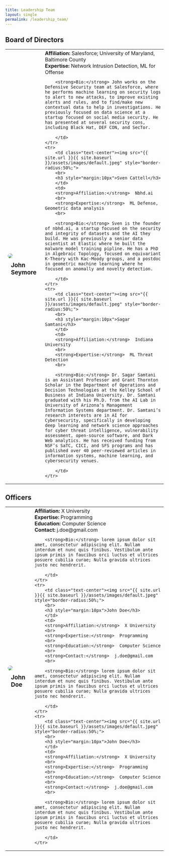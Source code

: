 ```yaml
---
title: Leadership Team
layout: single
permalink: /leadership_team/
---
```


## Board of Directors

<script src="https://code.jquery.com/jquery-3.2.1.js"></script>
<script src="https://maxcdn.bootstrapcdn.com/bootstrap/3.3.7/js/bootstrap.min.js"></script>
<script src="script.js"></script>
<table class="table">
    <tr>
        <td class="text-center"><img src="{{ site.url }}{{ site.baseurl }}/assets/images/default.jpeg" style="border-radius:50%;">
        <br>
        <h3 style="margin:10px">John Seymore</h3>
        </td>
        <td>
        <strong>Affiliation:</strong>  Salesforce; University of Maryland, Baltimore County
        <br>
        <strong>Expertise:</strong>  Network Intrusion Detection, ML for Offense
        <br>

        <strong>Bio:</strong> John works on the Defensive Security team at Salesforce, where he performs machine learning on security logs to alert to new attacks, to improve existing alerts and rules, and to find/make new contextual data to help in investigations. He previously focused on data science at a startup focused on social media security. He has presented at several security cons, including Black Hat, DEF CON, and SecTor.
        
        </td>
    </tr>
    <tr>
        <td class="text-center"><img src="{{ site.url }}{{ site.baseurl }}/assets/images/default.jpeg" style="border-radius:50%;">
        <br>
        <h3 style="margin:10px">Sven Cattell</h3>
        </td>
        <td>
        <strong>Affiliation:</strong>  Nbhd.ai
        <br>
        <strong>Expertise:</strong>  ML Defense, Geometric data analysis
        <br>

        <strong>Bio:</strong> Sven is the founder of nbhd.ai, a startup focused on the security and integrity of datasets and the AI they build. He was previously a senior data scientist at Elastic where he built the malware model training pipline. He has a PhD in Algebraic Topology, focused on equivariant K-Theory with Kac-Moody groups, and a postdoc in geometric machine learning where he focused on anomally and novelty detection. 
        
        </td>
    </tr>
    <tr>
        <td class="text-center"><img src="{{ site.url }}{{ site.baseurl }}/assets/images/default.jpeg" style="border-radius:50%;">
        <br>
        <h3 style="margin:10px">Sagar Samtani</h3>
        </td>
        <td>
        <strong>Affiliation:</strong>  Indiana University
        <br>
        <strong>Expertise:</strong>  ML Threat Detection
        <br>

        <strong>Bio:</strong> Dr. Sagar Samtani is an Assistant Professor and Grant Thornton Scholar in the Department of Operations and Decision Technologies at the Kelley School of Business at Indiana University. Dr. Samtani graduated with his Ph.D. from the AI Lab in University of Arizona’s Management Information Systems department. Dr. Samtani’s research interests are in AI for Cybersecurity, specifically in developing deep learning and network science approaches for cyber threat intelligence, vulnerability assessment, open-source software, and Dark Web analytics. He has received funding from NSF’s SaTC, CICI, and SFS programs and has published over 40 peer-reviewed articles in information systems, machine learning, and cybersecurity venues.
        
        </td>
    </tr>
  </table>

## Officers
<table class="table">
    <tr>
        <td class="text-center"><img src="{{ site.url }}{{ site.baseurl }}/assets/images/default.jpeg" style="border-radius:50%;">
        <br>
        <h3 style="margin:10px">John Doe</h3>
        </td>
        <td>
        <strong>Affiliation:</strong>  X University
        <br>
        <strong>Expertise:</strong>  Programming
        <br>
        <strong>Education:</strong>  Computer Science
        <br>
        <strong>Contact:</strong>  j.doe@gmail.com
        <br>

        <strong>Bio:</strong> lorem ipsum dolor sit amet, consectetur adipiscing elit. Nullam interdum et nunc quis finibus. Vestibulum ante ipsum primis in faucibus orci luctus et ultrices posuere cubilia curae; Nulla gravida ultrices justo nec hendrerit.
        
        </td>
    </tr>
    <tr>
        <td class="text-center"><img src="{{ site.url }}{{ site.baseurl }}/assets/images/default.jpeg" style="border-radius:50%;">
        <br>
        <h3 style="margin:10px">John Doe</h3>
        </td>
        <td>
        <strong>Affiliation:</strong>  X University
        <br>
        <strong>Expertise:</strong>  Programming
        <br>
        <strong>Education:</strong>  Computer Science
        <br>
        <strong>Contact:</strong>  j.doe@gmail.com
        <br>

        <strong>Bio:</strong> lorem ipsum dolor sit amet, consectetur adipiscing elit. Nullam interdum et nunc quis finibus. Vestibulum ante ipsum primis in faucibus orci luctus et ultrices posuere cubilia curae; Nulla gravida ultrices justo nec hendrerit.
        
        </td>
    </tr>
    <tr>
        <td class="text-center"><img src="{{ site.url }}{{ site.baseurl }}/assets/images/default.jpeg" style="border-radius:50%;">
        <br>
        <h3 style="margin:10px">John Doe</h3>
        </td>
        <td>
        <strong>Affiliation:</strong>  X University
        <br>
        <strong>Expertise:</strong>  Programming
        <br>
        <strong>Education:</strong>  Computer Science
        <br>
        <strong>Contact:</strong>  j.doe@gmail.com
        <br>

        <strong>Bio:</strong> lorem ipsum dolor sit amet, consectetur adipiscing elit. Nullam interdum et nunc quis finibus. Vestibulum ante ipsum primis in faucibus orci luctus et ultrices posuere cubilia curae; Nulla gravida ultrices justo nec hendrerit.
        
        </td>
    </tr>
  </table>